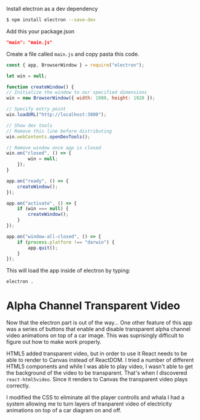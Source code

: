 <!-- ---
layout: post
title: "Building an Interactive Car Presentation Wrapped in Electron"
date: 2017-09-26 10:39:06 -0400
--- -->

Install electron as a dev dependency

```bash
$ npm install electron --save-dev
```

Add this your package.json

```json
"main": "main.js"
```

Create a file called `main.js` and copy pasta this code.

```js
const { app, BrowserWindow } = require("electron");

let win = null;

function createWindow() {
// Initialize the window to our specified dimensions
win = new BrowserWindow({ width: 1080, height: 1920 });

// Specify entry point
win.loadURL("http://localhost:3000");

// Show dev tools
// Remove this line before distributing
win.webContents.openDevTools();

// Remove window once app is closed
win.on("closed", () => {
        win = null;
    });
}

app.on("ready", () => {
    createWindow();
});

app.on("activate", () => {
    if (win === null) {
        createWindow();
    }
});

app.on("window-all-closed", () => {
    if (process.platform !== "darwin") {
        app.quit();
    }
});
```
This will load the app inside of electron by typing:
```bash
electron .
```

# Alpha Channel Transparent Video

Now that the electron part is out of the way... One other feature of this app was a series of buttons that enable and disable transparent alpha channel video animations on top of a car image.  This was suprisingly difficult to figure out how to make work properly.

HTML5 added transparent video, but in order to use it React needs to be able to render to Canvas instead of ReactDOM.  I tried a number of different HTML5 components and while I was able to play video, I wasn't able to get the background of the video to be transparent.  That's when I discovered `react-html5video`. Since it renders to Canvas the transparent video plays correctly.

I modified the CSS to eliminate all the player controlls and whala I had a system allowing me to turn layers of tranparent video of electricity animations on top of a car diagram on and off.


